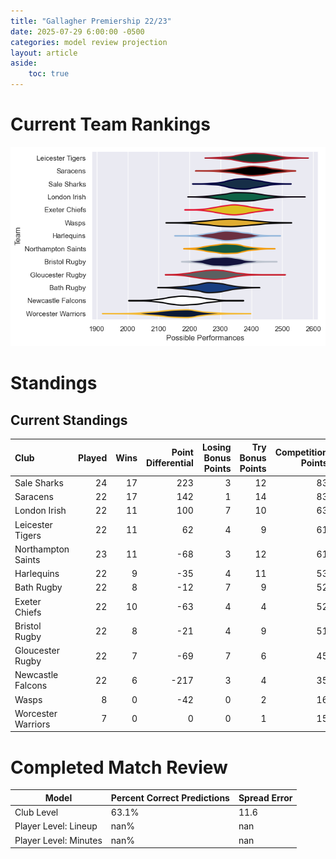 ```yaml
---  
title: "Gallagher Premiership 22/23"  
date: 2025-07-29 6:00:00 -0500  
categories: model review projection  
layout: article  
aside:  
    toc: true  
---
```

# Current Team Rankings


![Club Rankings](plots/rankings_Gallagher_Premiership_2223.png)
# Standings

## Current Standings


| Club               |   Played |   Wins |   Point Differential |   Losing Bonus Points |   Try Bonus Points |   Competition Points |
|:-------------------|---------:|-------:|---------------------:|----------------------:|-------------------:|---------------------:|
| Sale Sharks        |       24 |     17 |                  223 |                     3 |                 12 |                   83 |
| Saracens           |       22 |     17 |                  142 |                     1 |                 14 |                   83 |
| London Irish       |       22 |     11 |                  100 |                     7 |                 10 |                   63 |
| Leicester Tigers   |       22 |     11 |                   62 |                     4 |                  9 |                   61 |
| Northampton Saints |       23 |     11 |                  -68 |                     3 |                 12 |                   61 |
| Harlequins         |       22 |      9 |                  -35 |                     4 |                 11 |                   53 |
| Bath Rugby         |       22 |      8 |                  -12 |                     7 |                  9 |                   52 |
| Exeter Chiefs      |       22 |     10 |                  -63 |                     4 |                  4 |                   52 |
| Bristol Rugby      |       22 |      8 |                  -21 |                     4 |                  9 |                   51 |
| Gloucester Rugby   |       22 |      7 |                  -69 |                     7 |                  6 |                   45 |
| Newcastle Falcons  |       22 |      6 |                 -217 |                     3 |                  4 |                   35 |
| Wasps              |        8 |      0 |                  -42 |                     0 |                  2 |                   16 |
| Worcester Warriors |        7 |      0 |                    0 |                     0 |                  1 |                   15 |



# Completed Match Review


| Model | Percent Correct Predictions | Spread Error |
| ------ | ------ | ------ |
| Club Level | 63.1% | 11.6 |
| Player Level: Lineup | nan% | nan |
| Player Level: Minutes | nan% | nan |

